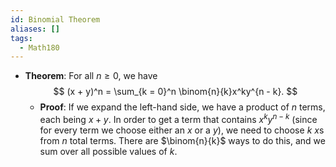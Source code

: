 ```yaml
---
id: Binomial Theorem
aliases: []
tags:
  - Math180
---
```


- **Theorem**: For all $n \geq 0$, we have
  $$
  (x + y)^n = \sum_{k = 0}^n \binom{n}{k}x^ky^{n - k}.
  $$
  - **Proof**: If we expand the left-hand side, we have a product of $n$ terms,
    each being $x + y$. In order to get a term that contains $x^ky^{n - k}$
    (since for every term we choose either an $x$ or a $y$), we need to choose
    $k$ $x$s from $n$ total terms. There are $\binom{n}{k}$ ways to do this, and
    we sum over all possible values of $k$.

